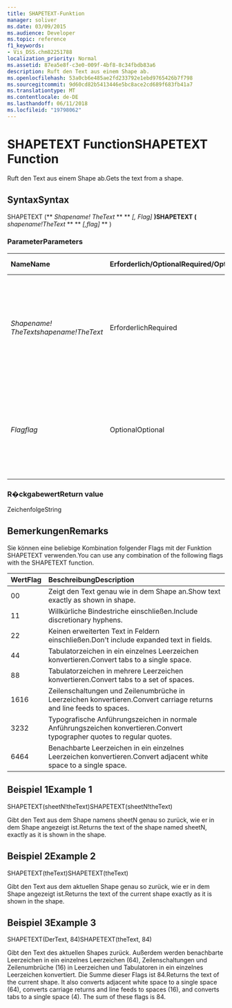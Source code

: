 ```yaml
---
title: SHAPETEXT-Funktion
manager: soliver
ms.date: 03/09/2015
ms.audience: Developer
ms.topic: reference
f1_keywords:
- Vis_DSS.chm82251788
localization_priority: Normal
ms.assetid: 87ea5e8f-c3e0-009f-4bf8-8c34fbdb83a6
description: Ruft den Text aus einem Shape ab.
ms.openlocfilehash: 53a0cb6e485ae2fd233792e1ebd9765426b7f798
ms.sourcegitcommit: 9d60cd82b5413446e5bc8ace2cd689f683fb41a7
ms.translationtype: MT
ms.contentlocale: de-DE
ms.lasthandoff: 06/11/2018
ms.locfileid: "19798062"
---
```

# <a name="shapetext-function"></a><span data-ttu-id="fc6e5-103">SHAPETEXT Function</span><span class="sxs-lookup"><span data-stu-id="fc6e5-103">SHAPETEXT Function</span></span>

<span data-ttu-id="fc6e5-104">Ruft den Text aus einem Shape ab.</span><span class="sxs-lookup"><span data-stu-id="fc6e5-104">Gets the text from a shape.</span></span> 
  
## <a name="syntax"></a><span data-ttu-id="fc6e5-105">Syntax</span><span class="sxs-lookup"><span data-stu-id="fc6e5-105">Syntax</span></span>

<span data-ttu-id="fc6e5-106">SHAPETEXT (** *Shapename! TheText* ** ** *[, Flag]* **)</span><span class="sxs-lookup"><span data-stu-id="fc6e5-106">SHAPETEXT (** *shapename!TheText* ** ** *[,flag]* ** )</span></span> 
  
### <a name="parameters"></a><span data-ttu-id="fc6e5-107">Parameter</span><span class="sxs-lookup"><span data-stu-id="fc6e5-107">Parameters</span></span>

|<span data-ttu-id="fc6e5-108">**Name**</span><span class="sxs-lookup"><span data-stu-id="fc6e5-108">**Name**</span></span>|<span data-ttu-id="fc6e5-109">**Erforderlich/Optional**</span><span class="sxs-lookup"><span data-stu-id="fc6e5-109">**Required/Optional**</span></span>|<span data-ttu-id="fc6e5-110">**Datentyp**</span><span class="sxs-lookup"><span data-stu-id="fc6e5-110">**Data Type**</span></span>|<span data-ttu-id="fc6e5-111">**Beschreibung**</span><span class="sxs-lookup"><span data-stu-id="fc6e5-111">**Description**</span></span>|
|:-----|:-----|:-----|:-----|
| <span data-ttu-id="fc6e5-112">_Shapename! TheText_</span><span class="sxs-lookup"><span data-stu-id="fc6e5-112">_shapename!TheText_</span></span> <br/> |<span data-ttu-id="fc6e5-113">Erforderlich</span><span class="sxs-lookup"><span data-stu-id="fc6e5-113">Required</span></span>  <br/> ||<span data-ttu-id="fc6e5-114">Ein Verweis auf die Zelle TheText mit der in der Ziel-Shape.</span><span class="sxs-lookup"><span data-stu-id="fc6e5-114">A reference to the cell named TheText in the target shape.</span></span>  <span data-ttu-id="fc6e5-115">_Shapename!_</span><span class="sxs-lookup"><span data-stu-id="fc6e5-115">_Shapename!_</span></span> <span data-ttu-id="fc6e5-116">ist der Name des Shapes, von dem Sie den Text abrufen möchten.</span><span class="sxs-lookup"><span data-stu-id="fc6e5-116">is the name of the shape from which you want to retrieve the text.</span></span>  <br/> |
| <span data-ttu-id="fc6e5-117">_Flag_</span><span class="sxs-lookup"><span data-stu-id="fc6e5-117">_flag_</span></span> <br/> |<span data-ttu-id="fc6e5-118">Optional</span><span class="sxs-lookup"><span data-stu-id="fc6e5-118">Optional</span></span>  <br/> |<span data-ttu-id="fc6e5-119">**Numeric**</span><span class="sxs-lookup"><span data-stu-id="fc6e5-119">**Numeric**</span></span> <br/> |<span data-ttu-id="fc6e5-p102">Ein Bit, das das Format des Texts bestimmt. Wenn das Standard-Flag (0) verwendet wird, wird der Text genauso wie im Shape dargestellt.</span><span class="sxs-lookup"><span data-stu-id="fc6e5-p102">A bit that specifies the format of the text. The default flag (0) shows the text exactly as it is shown in the shape.</span></span>  <br/> |
   
### <a name="return-value"></a><span data-ttu-id="fc6e5-122">R�ckgabewert</span><span class="sxs-lookup"><span data-stu-id="fc6e5-122">Return value</span></span>

<span data-ttu-id="fc6e5-123">Zeichenfolge</span><span class="sxs-lookup"><span data-stu-id="fc6e5-123">String</span></span>
  
## <a name="remarks"></a><span data-ttu-id="fc6e5-124">Bemerkungen</span><span class="sxs-lookup"><span data-stu-id="fc6e5-124">Remarks</span></span>

<span data-ttu-id="fc6e5-125">Sie können eine beliebige Kombination folgender Flags mit der Funktion SHAPETEXT verwenden.</span><span class="sxs-lookup"><span data-stu-id="fc6e5-125">You can use any combination of the following flags with the SHAPETEXT function.</span></span>
  
|<span data-ttu-id="fc6e5-126">**Wert**</span><span class="sxs-lookup"><span data-stu-id="fc6e5-126">**Flag**</span></span>|<span data-ttu-id="fc6e5-127">**Beschreibung**</span><span class="sxs-lookup"><span data-stu-id="fc6e5-127">**Description**</span></span>|
|:-----|:-----|
|<span data-ttu-id="fc6e5-128">0</span><span class="sxs-lookup"><span data-stu-id="fc6e5-128">0</span></span>  <br/> |<span data-ttu-id="fc6e5-129">Zeigt den Text genau wie in dem Shape an.</span><span class="sxs-lookup"><span data-stu-id="fc6e5-129">Show text exactly as shown in shape.</span></span>  <br/> |
|<span data-ttu-id="fc6e5-130">1</span><span class="sxs-lookup"><span data-stu-id="fc6e5-130">1</span></span>  <br/> |<span data-ttu-id="fc6e5-131">Willkürliche Bindestriche einschließen.</span><span class="sxs-lookup"><span data-stu-id="fc6e5-131">Include discretionary hyphens.</span></span>  <br/> |
|<span data-ttu-id="fc6e5-132">2</span><span class="sxs-lookup"><span data-stu-id="fc6e5-132">2</span></span>  <br/> |<span data-ttu-id="fc6e5-133">Keinen erweiterten Text in Feldern einschließen.</span><span class="sxs-lookup"><span data-stu-id="fc6e5-133">Don't include expanded text in fields.</span></span>  <br/> |
|<span data-ttu-id="fc6e5-134">4</span><span class="sxs-lookup"><span data-stu-id="fc6e5-134">4</span></span>  <br/> |<span data-ttu-id="fc6e5-135">Tabulatorzeichen in ein einzelnes Leerzeichen konvertieren.</span><span class="sxs-lookup"><span data-stu-id="fc6e5-135">Convert tabs to a single space.</span></span>  <br/> |
|<span data-ttu-id="fc6e5-136">8</span><span class="sxs-lookup"><span data-stu-id="fc6e5-136">8</span></span>  <br/> |<span data-ttu-id="fc6e5-137">Tabulatorzeichen in mehrere Leerzeichen konvertieren.</span><span class="sxs-lookup"><span data-stu-id="fc6e5-137">Convert tabs to a set of spaces.</span></span>  <br/> |
|<span data-ttu-id="fc6e5-138">16</span><span class="sxs-lookup"><span data-stu-id="fc6e5-138">16</span></span>  <br/> |<span data-ttu-id="fc6e5-139">Zeilenschaltungen und Zeilenumbrüche in Leerzeichen konvertieren.</span><span class="sxs-lookup"><span data-stu-id="fc6e5-139">Convert carriage returns and line feeds to spaces.</span></span>  <br/> |
|<span data-ttu-id="fc6e5-140">32</span><span class="sxs-lookup"><span data-stu-id="fc6e5-140">32</span></span>  <br/> |<span data-ttu-id="fc6e5-141">Typografische Anführungszeichen in normale Anführungszeichen konvertieren.</span><span class="sxs-lookup"><span data-stu-id="fc6e5-141">Convert typographer quotes to regular quotes.</span></span>  <br/> |
|<span data-ttu-id="fc6e5-142">64</span><span class="sxs-lookup"><span data-stu-id="fc6e5-142">64</span></span>  <br/> |<span data-ttu-id="fc6e5-143">Benachbarte Leerzeichen in ein einzelnes Leerzeichen konvertieren.</span><span class="sxs-lookup"><span data-stu-id="fc6e5-143">Convert adjacent white space to a single space.</span></span>  <br/> |
   
## <a name="example-1"></a><span data-ttu-id="fc6e5-144">Beispiel 1</span><span class="sxs-lookup"><span data-stu-id="fc6e5-144">Example 1</span></span>

<span data-ttu-id="fc6e5-145">SHAPETEXT(sheetN!theText)</span><span class="sxs-lookup"><span data-stu-id="fc6e5-145">SHAPETEXT(sheetN!theText)</span></span>
  
<span data-ttu-id="fc6e5-146">Gibt den Text aus dem Shape namens sheetN genau so zurück, wie er in dem Shape angezeigt ist.</span><span class="sxs-lookup"><span data-stu-id="fc6e5-146">Returns the text of the shape named sheetN, exactly as it is shown in the shape.</span></span>
  
## <a name="example-2"></a><span data-ttu-id="fc6e5-147">Beispiel 2</span><span class="sxs-lookup"><span data-stu-id="fc6e5-147">Example 2</span></span>

<span data-ttu-id="fc6e5-148">SHAPETEXT(theText)</span><span class="sxs-lookup"><span data-stu-id="fc6e5-148">SHAPETEXT(theText)</span></span>
  
<span data-ttu-id="fc6e5-149">Gibt den Text aus dem aktuellen Shape genau so zurück, wie er in dem Shape angezeigt ist.</span><span class="sxs-lookup"><span data-stu-id="fc6e5-149">Returns the text of the current shape exactly as it is shown in the shape.</span></span>
  
## <a name="example-3"></a><span data-ttu-id="fc6e5-150">Beispiel 3</span><span class="sxs-lookup"><span data-stu-id="fc6e5-150">Example 3</span></span>

<span data-ttu-id="fc6e5-151">SHAPETEXT(DerText, 84)</span><span class="sxs-lookup"><span data-stu-id="fc6e5-151">SHAPETEXT(theText, 84)</span></span>
  
<span data-ttu-id="fc6e5-p103">Gibt den Text des aktuellen Shapes zurück. Außerdem werden benachbarte Leerzeichen in ein einzelnes Leerzeichen (64), Zeilenschaltungen und Zeilenumbrüche (16) in Leerzeichen und Tabulatoren in ein einzelnes Leerzeichen konvertiert. Die Summe dieser Flags ist 84.</span><span class="sxs-lookup"><span data-stu-id="fc6e5-p103">Returns the text of the current shape. It also converts adjacent white space to a single space (64), converts carriage returns and line feeds to spaces (16), and converts tabs to a single space (4). The sum of these flags is 84.</span></span>
  


